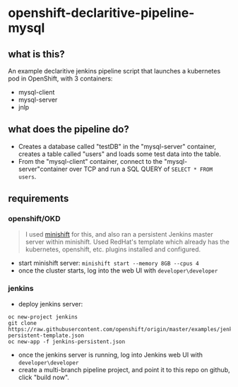 # openshift-declaritive-pipeline-mysql

## what is this?

An example declaritive jenkins pipeline script that launches a kubernetes pod in OpenShift, with 3 containers:
- mysql-client
- mysql-server
- jnlp

## what does the pipeline do?

- Creates a database called "testDB" in the "mysql-server" container, creates a table called "users" and loads some test data into the table.
- From the "mysql-client" container, connect to the "mysql-server"container over TCP and run a SQL QUERY of `SELECT * FROM users`.

## requirements
### openshift/OKD
> I used [minishift](https://github.com/minishift/minishift) for this, and also ran a persistent Jenkins master server within minishift. Used RedHat's template which already has the kubernetes, openshift, etc. plugins installed and configured.
- start minishift server: `minishift start --memory 8GB --cpus 4`
- once the cluster starts, log into the web UI with `developer\developer`
### jenkins
- deploy jenkins server:
```
oc new-project jenkins 
git clone https://raw.githubusercontent.com/openshift/origin/master/examples/jenkins/jenkins-persistent-template.json
oc new-app -f jenkins-persistent.json

```
- once the jenkins server is running, log into Jenkins web UI with `developer\developer`
- create a multi-branch pipeline project, and point it to this repo on github, click "build now".